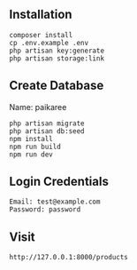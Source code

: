 ## Installation

```
composer install
cp .env.example .env
php artisan key:generate
php artisan storage:link
```

## Create Database
Name: paikaree


```
php artisan migrate
php artisan db:seed
npm install
npm run build
npm run dev
```

## Login Credentials

```
Email: test@example.com
Password: password
```

## Visit

```
http://127.0.0.1:8000/products
```

